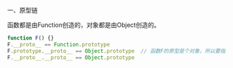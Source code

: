 一、原型链

函数都是由Function创造的，对象都是由Object创造的。

```js
function F() {}
F.__proto__ == Function.prototype   
F.prototype.__proto__ == Object.prototype  // 函数F的原型是个对象，所以要指向对象的原型对象
F.__proto__.__proto__ == Object.prototype
```
